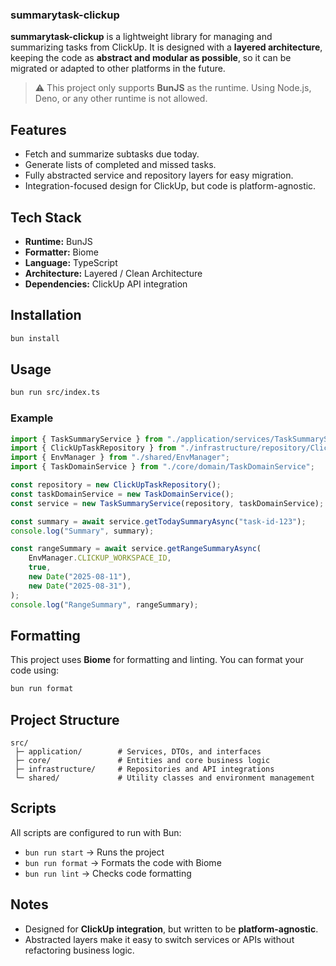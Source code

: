 ### summarytask-clickup

**summarytask-clickup** is a lightweight library for managing and summarizing tasks from ClickUp. It is designed with a **layered architecture**, keeping the code as **abstract and modular as possible**, so it can be migrated or adapted to other platforms in the future.

> ⚠️ This project only supports **BunJS** as the runtime. Using Node.js, Deno, or any other runtime is not allowed.

## Features

- Fetch and summarize subtasks due today.
- Generate lists of completed and missed tasks.
- Fully abstracted service and repository layers for easy migration.
- Integration-focused design for ClickUp, but code is platform-agnostic.

## Tech Stack

- **Runtime:** BunJS
- **Formatter:** Biome
- **Language:** TypeScript
- **Architecture:** Layered / Clean Architecture
- **Dependencies:** ClickUp API integration

## Installation

```bash
bun install
````

## Usage

```bash
bun run src/index.ts
```

### Example

```ts
import { TaskSummaryService } from "./application/services/TaskSummaryService";
import { ClickUpTaskRepository } from "./infrastructure/repository/ClickUpTaskRepository";
import { EnvManager } from "./shared/EnvManager";
import { TaskDomainService } from "./core/domain/TaskDomainService";

const repository = new ClickUpTaskRepository();
const taskDomainService = new TaskDomainService();
const service = new TaskSummaryService(repository, taskDomainService);

const summary = await service.getTodaySummaryAsync("task-id-123");
console.log("Summary", summary);

const rangeSummary = await service.getRangeSummaryAsync(
	EnvManager.CLICKUP_WORKSPACE_ID,
	true,
	new Date("2025-08-11"),
	new Date("2025-08-31"),
);  
console.log("RangeSummary", rangeSummary);
```

## Formatting

This project uses **Biome** for formatting and linting. You can format your code using:

```bash
bun run format
```

## Project Structure

```
src/
 ├─ application/        # Services, DTOs, and interfaces
 ├─ core/               # Entities and core business logic
 ├─ infrastructure/     # Repositories and API integrations
 └─ shared/             # Utility classes and environment management
```

## Scripts

All scripts are configured to run with Bun:

* `bun run start` → Runs the project
* `bun run format` → Formats the code with Biome
* `bun run lint` → Checks code formatting

## Notes

* Designed for **ClickUp integration**, but written to be **platform-agnostic**.
* Abstracted layers make it easy to switch services or APIs without refactoring business logic.

